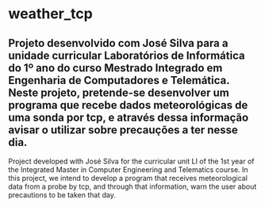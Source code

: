 # weather_tcp
Projeto desenvolvido com José Silva para a unidade curricular Laboratórios de Informática do 1º ano do curso Mestrado Integrado em Engenharia de Computadores e Telemática. 
Neste projeto, pretende-se desenvolver um programa que recebe dados meteorológicas de uma sonda por tcp, e através dessa informação avisar o utilizar sobre precauções a ter nesse dia.
----------------------------------------------------------------------------------------------------------------------------
Project developed with José Silva for the curricular unit LI of the 1st year of the Integrated Master in Computer Engineering and Telematics course.
In this project, we intend to develop a program that receives meteorological data from a probe by tcp, and through that information, warn the user about precautions to be taken that day.